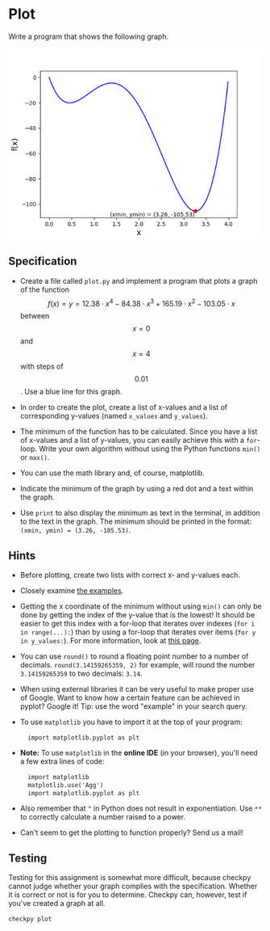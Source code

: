 # Plot

Write a program that shows the following graph.

![](../plot.png)

## Specification

* Create a file called `plot.py` and implement a program that plots a graph of the function $$f(x) = y = 12.38 \cdot x^4 - 84.38 \cdot x^3 + 165.19 \cdot x^2 - 103.05 \cdot x$$ between $$x=0$$ and $$x=4$$ with steps of $$0.01$$. Use a blue line for this graph.

* In order to create the plot, create a list of x-values and a list of corresponding y-values (named `x_values` and `y_values`).

* The minimum of the function has to be calculated. Since you have a list of x-values and a list of y-values, you can easily achieve this with a `for`-loop. Write your own algorithm without using the Python functions `min()` or `max()`.

* You can use the math library and, of course, matplotlib.

* Indicate the minimum of the graph by using a red dot and a text within the graph.

* Use `print` to also display the minimum as text in the terminal, in addition to the text in the graph. The minimum should be printed in the format: `(xmin, ymin) = (3.26, -105.53)`.

## Hints

* Before plotting, create two lists with correct x- and y-values each.

* Closely examine [the examples](/python/en/plotting).

* Getting the x coordinate of the minimum without using `min()` can only be done by getting the index of the y-value that is the lowest! It should be easier to get this index with a for-loop that iterates over indexes (`for i in range(...):`) than by using a for-loop that iterates over items (`for y in y_values:`). For more information, look at [this page](/python/en/loops/element-vs-index).

* You can use `round()` to round a floating point number to a number of decimals. `round(3.14159265359, 2)` for example, will round the number `3.14159265359` to two decimals: `3.14`.

* When using external libraries it can be very useful to make proper use of Google. Want to know how a certain feature can be achieved in pyplot? Google it! Tip: use the word "example" in your search query.

* To use `matplotlib` you have to import it at the top of your program:

		import matplotlib.pyplot as plt

* **Note:** To use `matplotlib` in the **online IDE** (in your browser), you'll need a few extra lines of code:

		import matplotlib
		matplotlib.use('Agg')
		import matplotlib.pyplot as plt

* Also remember that `^` in Python does not result in exponentiation. Use `**` to correctly calculate a number raised to a power.

* Can't seem to get the plotting to function properly? Send us a mail!

## Testing

Testing for this assignment is somewhat more difficult, because checkpy cannot judge whether your graph complies with the specification. Whether it is correct or not is for you to determine. Checkpy can, however, test if you've created a graph at all.

    checkpy plot
